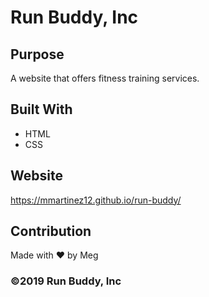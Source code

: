 # Run Buddy, Inc

## Purpose
A website that offers fitness training services. 

## Built With
* HTML
* CSS

## Website
https://mmartinez12.github.io/run-buddy/

## Contribution
Made with ❤️ by Meg

### ©️2019 Run Buddy, Inc 

